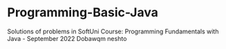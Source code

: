 # Programming-Basic-Java
Solutions of problems in SoftUni Course: Programming Fundamentals with Java - September 2022
Dobawqm neshto
